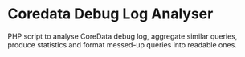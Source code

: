 Coredata Debug Log Analyser
=======================

PHP script to analyse CoreData debug log, aggregate similar queries, produce statistics and format messed-up queries into readable ones.
